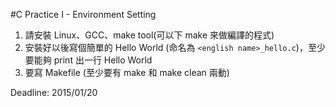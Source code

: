 
#C Practice I - Environment Setting

1. 請安裝 Linux、GCC、make tool(可以下 make 來做編譯的程式)
2. 安裝好以後寫個簡單的 Hello World (命名為 `<english name>_hello.c`)，至少要能夠 print 出一行 Hello World
3. 要寫 Makefile (至少要有 make 和 make clean 兩動)


Deadline: 2015/01/20
